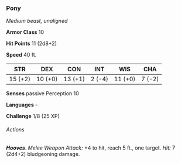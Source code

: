 ### Pony

*Medium beast, unaligned*

**Armor Class** 10

**Hit Points** 11 (2d8+2)

**Speed** 40 ft.

| STR      | DEX      | CON      | INT      | WIS      | CHA      |
|:--------:|:--------:|:--------:|:--------:|:--------:|:--------:|
| 15 (+2)  | 10 (+0)  | 13 (+1)  | 2 (-4)   | 11 (+0)  | 7 (-2)   |

**Senses** passive Perception 10

**Languages** -

**Challenge** 1/8 (25 XP)

###### Actions

***Hooves***. *Melee Weapon Attack:* +4 to hit, reach 5 ft., one target. *Hit:* 7 (2d4+2) bludgeoning damage.